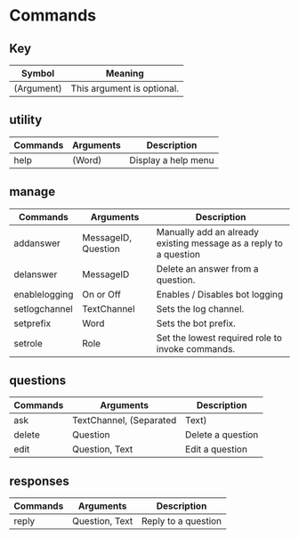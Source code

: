 # Commands

## Key
| Symbol     | Meaning                    |
| ---------- | -------------------------- |
| (Argument) | This argument is optional. |

## utility
| Commands | Arguments | Description         |
| -------- | --------- | ------------------- |
| help     | (Word)    | Display a help menu |

## manage
| Commands      | Arguments           | Description                                                       |
| ------------- | ------------------- | ----------------------------------------------------------------- |
| addanswer     | MessageID, Question | Manually add an already existing message as a reply to a question |
| delanswer     | MessageID           | Delete an answer from a question.                                 |
| enablelogging | On or Off           | Enables / Disables bot logging                                    |
| setlogchannel | TextChannel         | Sets the log channel.                                             |
| setprefix     | Word                | Sets the bot prefix.                                              |
| setrole       | Role                | Set the lowest required role to invoke commands.                  |

## questions
| Commands | Arguments                     | Description                 |
| -------- | ----------------------------- | --------------------------- |
| ask      | TextChannel, (Separated|Text) | Ask the channel a question. |
| delete   | Question                      | Delete a question           |
| edit     | Question, Text                | Edit a question             |

## responses
| Commands | Arguments      | Description         |
| -------- | -------------- | ------------------- |
| reply    | Question, Text | Reply to a question |


